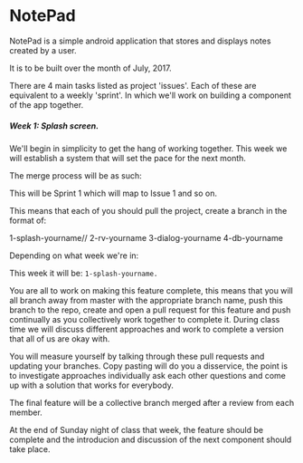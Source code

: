 # NotePad

NotePad is a simple android application that stores and displays notes created by a user.

It is to be built over the month of July, 2017. 

There are 4 main tasks listed as project 'issues'. Each of these are equivalent to a weekly 'sprint'. In which we'll work on building a component of the app together.

##### Week 1: Splash screen. 

We'll begin in simplicity to get the hang of working together. This week we will establish a system that will set the pace for the next month. 

The merge process will be as such: 

This will be Sprint 1 which will map to Issue 1 and so on. 

This means that each of you should pull the project, create a branch in the format of: 

1-splash-yourname// 
2-rv-yourname
3-dialog-yourname
4-db-yourname

Depending on what week we're in:

This week it will be: `1-splash-yourname.`

You are all to work on making this feature complete, this means that you will all branch away from master with the appropriate branch name, push this branch to the repo, create and open a pull request for this feature and push continually as you collectively work together to complete it. During class time we will discuss different approaches and work to complete a version that all of us are okay with.   

You will measure yourself by talking through these pull requests and updating your branches. Copy pasting will do you a disservice, the point is to investigate approaches individually ask each other questions and come up with a solution that works for everybody.

The final feature will be a collective branch merged after a review from each member.

At the end of Sunday night of class that week, the feature should be complete and the introducion and discussion of the next component should take place.

